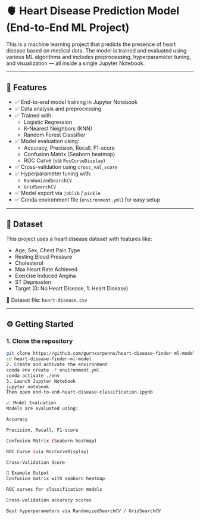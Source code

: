 # 🫀 Heart Disease Prediction Model (End-to-End ML Project)

This is a machine learning project that predicts the presence of heart disease based on medical data. The model is trained and evaluated using various ML algorithms and includes preprocessing, hyperparameter tuning, and visualization — all inside a single Jupyter Notebook.

---

## 📌 Features

- ✅ End-to-end model training in Jupyter Notebook
- ✅ Data analysis and preprocessing
- ✅ Trained with:
  - Logistic Regression
  - K-Nearest Neighbors (KNN)
  - Random Forest Classifier
- ✅ Model evaluation using:
  - Accuracy, Precision, Recall, F1-score
  - Confusion Matrix (Seaborn heatmap)
  - ROC Curve (via `RocCurveDisplay`)
- ✅ Cross-validation using `cross_val_score`
- ✅ Hyperparameter tuning with:
  - `RandomizedSearchCV`
  - `GridSearchCV`
- ✅ Model export via `joblib` / `pickle`
- ✅ Conda environment file (`environment.yml`) for easy setup

---

## 🧠 Dataset

This project uses a heart disease dataset with features like:

- Age, Sex, Chest Pain Type
- Resting Blood Pressure
- Cholesterol
- Max Heart Rate Achieved
- Exercise Induced Angina
- ST Depression
- Target (0: No Heart Disease, 1: Heart Disease)

📁 Dataset file: `heart-disease.csv`

---

## ⚙️ Getting Started

### 1. Clone the repository

```bash
git clone https://github.com/gurnxxrpannu/heart-disease-finder-ml-model.git
cd heart-disease-finder-ml-model
2. Create and activate the environment
conda env create -f environment.yml
conda activate ./env
3. Launch Jupyter Notebook
jupyter notebook
Then open end-to-end-heart-disease-classification.ipynb

📈 Model Evaluation
Models are evaluated using:

Accuracy

Precision, Recall, F1-score

Confusion Matrix (Seaborn heatmap)

ROC Curve (via RocCurveDisplay)

Cross-Validation Score

🧪 Example Output
Confusion matrix with seaborn heatmap

ROC curves for classification models

Cross-validation accuracy scores

Best hyperparameters via RandomizedSearchCV / GridSearchCV
